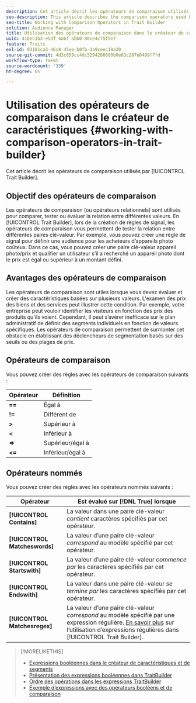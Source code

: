 ```yaml
---
description: Cet article décrit les opérateurs de comparaison utilisés par le créateur de caractéristiques.
seo-description: This article describes the comparison operators used by Trait Builder.
seo-title: Working with Comparison Operators in Trait Builder
solution: Audience Manager
title: Utilisation des opérateurs de comparaison dans le créateur de caractéristiques
uuid: 41bec3b3-e5df-4a6f-abb0-80ce4c75f5e7
feature: Traits
exl-id: 93181ca3-46c8-45ee-b0fb-da9ceec19a39
source-git-commit: 4d3c859cc4dc5294286680b0e63c287e0409f7fd
workflow-type: tm+mt
source-wordcount: '339'
ht-degree: 6%

---
```


# Utilisation des opérateurs de comparaison dans le créateur de caractéristiques {#working-with-comparison-operators-in-trait-builder}

Cet article décrit les opérateurs de comparaison utilisés par [!UICONTROL Trait Builder].

## Objectif des opérateurs de comparaison

<!-- c_tb_comparison_operators.xml -->

Les opérateurs de comparaison (ou opérateurs relationnels) sont utilisés pour comparer, tester ou évaluer la relation entre différentes valeurs. En [!UICONTROL Trait Builder], lors de la création de règles de signal, les opérateurs de comparaison vous permettent de tester la relation entre différentes paires clé-valeur. Par exemple, vous pouvez créer une règle de signal pour définir une audience pour les acheteurs d’appareils photo coûteux. Dans ce cas, vous pouvez créer une paire clé-valeur appareil photo/prix et qualifier un utilisateur s’il a recherché un appareil photo dont le prix est égal ou supérieur à un montant défini.

## Avantages des opérateurs de comparaison

Les opérateurs de comparaison sont utiles lorsque vous devez évaluer et créer des caractéristiques basées sur plusieurs valeurs. L&#39;examen des prix des biens et des services peut illustrer cette condition. Par exemple, votre entreprise peut vouloir identifier les visiteurs en fonction des prix des produits qu&#39;ils voient. Cependant, il peut s’avérer inefficace sur le plan administratif de définir des segments individuels en fonction de valeurs spécifiques. Les opérateurs de comparaison permettent de surmonter cet obstacle en établissant des déclencheurs de segmentation basés sur des seuils ou des plages de prix.

## Opérateurs de comparaison

Vous pouvez créer des règles avec les opérateurs de comparaison suivants :

| Opérateur | Définition |
|---|---|
| **==** | Égal à |
| **!=** | Différent de |
| **>** | Supérieur à |
| **&lt;** | Inférieur à |
| **=>** | Supérieur/égal à |
| **&lt;=** | Inférieur/égal à |

## Opérateurs nommés

Vous pouvez créer des règles avec les opérateurs nommés suivants :

| Opérateur | Est évalué sur [!DNL True] lorsque |
|---|---|
| **[!UICONTROL Contains]** | La valeur dans une paire clé-valeur *contient* caractères spécifiés par cet opérateur. |
| **[!UICONTROL Matcheswords]** | La valeur d’une paire clé-valeur *correspond* au modèle spécifié par cet opérateur. |
| **[!UICONTROL Startswith]** | La valeur d’une paire clé-valeur *commence par* les caractères spécifiés par cet opérateur. |
| **[!UICONTROL Endswith]** | La valeur dans une paire clé-valeur *se termine par* les caractères spécifiés par cet opérateur. |
| **[!UICONTROL Matchesregex]** | La valeur d’une paire clé-valeur *correspond* au modèle spécifié par une expression régulière. [En savoir plus](../../features/traits/trait-builder-regex.md) sur l’utilisation d’expressions régulières dans [!UICONTROL Trait Builder]. |

>[!MORELIKETHIS]
>
>* [Expressions booléennes dans le créateur de caractéristiques et de segments](../../reference/boolean-expressions-tsb.md)
>* [Présentation des expressions booléennes dans TraitBuilder](../../reference/boolean-expressions-tsb.md)
>* [ Ordre des opérations dans les expressions TraitBuilder ](../../features/traits/trait-operator-precedence.md)
>* [Exemple d’expressions avec des opérateurs booléens et de comparaison](../../features/traits/trait-expression-samples.md)
